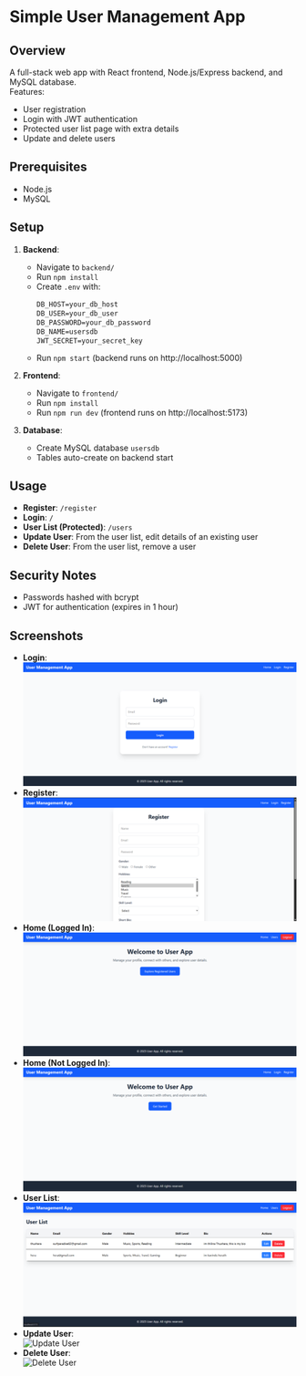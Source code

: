 # Simple User Management App

## Overview
A full-stack web app with React frontend, Node.js/Express backend, and MySQL database.  
Features:
- User registration  
- Login with JWT authentication  
- Protected user list page with extra details  
- Update and delete users  

## Prerequisites
- Node.js
- MySQL

## Setup
1. **Backend**:
   - Navigate to `backend/`
   - Run `npm install`
   - Create `.env` with:
     ```
     DB_HOST=your_db_host
     DB_USER=your_db_user
     DB_PASSWORD=your_db_password
     DB_NAME=usersdb
     JWT_SECRET=your_secret_key
     ```
   - Run `npm start` (backend runs on http://localhost:5000)

2. **Frontend**:
   - Navigate to `frontend/`
   - Run `npm install`
   - Run `npm run dev` (frontend runs on http://localhost:5173)

3. **Database**:
   - Create MySQL database `usersdb`
   - Tables auto-create on backend start

## Usage
- **Register**: `/register`
- **Login**: `/`
- **User List (Protected)**: `/users`
- **Update User**: From the user list, edit details of an existing user
- **Delete User**: From the user list, remove a user

## Security Notes
- Passwords hashed with bcrypt
- JWT for authentication (expires in 1 hour)

## Screenshots
- **Login**:  
  ![Login Page](screenshots/login.png)
- **Register**:  
  ![Register Page](screenshots/register.png)
- **Home (Logged In)**:  
  ![Home Page Logged In](screenshots/home2.png)
- **Home (Not Logged In)**:  
  ![Home Page Not Logged In](screenshots/home1.png)
- **User List**:  
  ![User List Page](screenshots/userList.png)
- **Update User**:  
  ![Update User](screenshots/update.png)
- **Delete User**:  
  ![Delete User](screenshots/delete.png)
